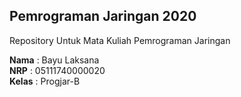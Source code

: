 ## Pemrograman Jaringan 2020

Repository Untuk Mata Kuliah Pemrograman Jaringan

**Nama**  : Bayu Laksana<br>
**NRP**   : 05111740000020<br>
**Kelas** : Progjar-B